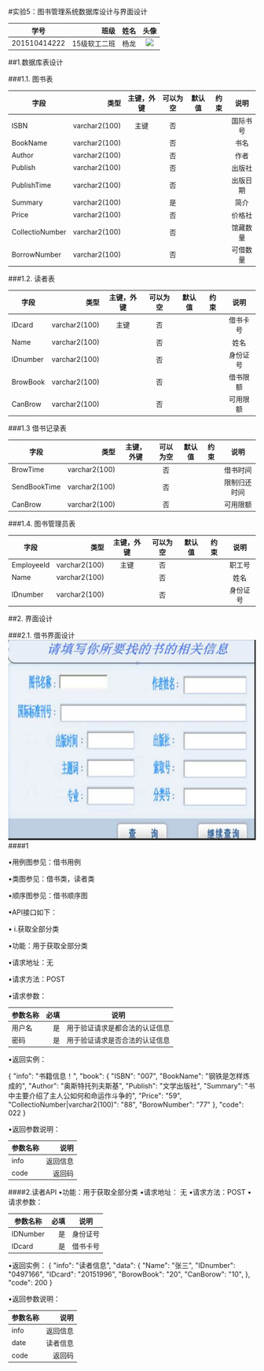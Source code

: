 #实验5：图书管理系统数据库设计与界面设计

|学号        | 班级  |  姓名  |头像|
| --------   | -----:  | :----:  |:----:  |
| 201510414222     | 15级软工二班   |   杨龙     |![](./myself.png)|


##1.数据库表设计

###1.1. 图书表

|字段       | 类型  |  主键，外键  |可以为空|默认值|约束|说明|
| --------   | -----:  | :----:  |:----:  |:----:  |:----:  |:----:  |
|ISBN      | varchar2(100)  |  主键  |否 | | |国际书号|
|BookName      | varchar2(100)  |     |否 | | |书名|
|Author      | varchar2(100)  |     |否 | | |作者|
|Publish      | varchar2(100)  |     |否 | | |出版社|
|PublishTime      | varchar2(100)  |     |否 | | |出版日期|
|Summary     | varchar2(100)  |     |是 | | |简介|
|Price      | varchar2(100)  |     |否 | | |价格社|
|CollectioNumber      | varchar2(100)  |     |否 | | |馆藏数量|
|BorrowNumber     | varchar2(100)  |     |否 | | |可借数量|

###1.2. 读者表

|字段       | 类型  |  主键，外键  |可以为空|默认值|约束|说明|
| --------   | -----:  | :----:  |:----:  |:----:  |:----:  |:----:  |
|IDcard      | varchar2(100)  |  主键  |否 | | |借书卡号|
|Name      | varchar2(100)  |     |否 | | |姓名|
|IDnumber     | varchar2(100)  |     |否 | | |身份证号|
|BrowBook     | varchar2(100)  |     |否 | | |借书限额|
|CanBrow      | varchar2(100)  |     |否 | | |可用限额|

###1.3 借书记录表

|字段       | 类型  |  主键，外键  |可以为空|默认值|约束|说明|
| --------   | -----:  | :----:  |:----:  |:----:  |:----:  |:----:  |
|BrowTime    | varchar2(100)  |     |否 | | |借书时间|
|SendBookTime| varchar2(100)  |     |否 | | |限制归还时间|
|CanBrow     | varchar2(100)  |     |否 | | |可用限额|

###1.4. 图书管理员表


|字段       | 类型  |  主键，外键  |可以为空|默认值|约束|说明|
| --------   | -----:  | :----:  |:----:  |:----:  |:----:  |:----:  |
|EmployeeId     | varchar2(100)  |  主键  |否 | | |职工号|
|Name      | varchar2(100)  |     |否 | | |姓名|
|IDnumber     | varchar2(100)  |     |否 | | |身份证号|


##2. 界面设计

###2.1. 借书界面设计
![](test5.png)
####1

•用例图参见：借书用例


•类图参见：借书类，读者类


•顺序图参见：借书顺序图


•API接口如下：

• i.获取全部分类


•功能：用于获取全部分类


•请求地址：无


•请求方法：POST


•请求参数：

|参数名称      | 必填  |  说明|
| --------   | -----:  | :----:  |
|用户名|是|用于验证请求是都合法的认证信息|
|密码|是|用于验证请求是否合法的认证信息|

 
•返回实例：

{
    "info": "书籍信息！",
    "book": {
        "ISBN": "007",
        "BookName": "钢铁是怎样炼成的",
        "Author": "奥斯特托列夫斯基",
        "Publish": "文学出版社",
        "Summary": "书中主要介绍了主人公如何和命运作斗争的",
        "Price": "59",
        "CollectioNumber|varchar2(100)": "88",
        "BorowNumber": "77"
    },
    "code": 022
}

•返回参数说明：

|参数名称      |   说明|
| --------   | -----:  |
|info|返回信息|
|code|返回码|

####2.读者API
•功能：用于获取全部分类
•请求地址： 无
•请求方法：POST
•请求参数：


|参数名称      | 必填  |  说明|
| --------   | -----:  | :----:  |
|IDNumber|是|身份证号|
|IDcard|是|借书卡号|

•返回实例：
{
    "info": "读者信息",
    "data": {
        "Name": "张三",
        "IDnumber": "0497166",
        "IDcard": "20151996",
        "BorowBook": "20",
        "CanBorow": "10",
    },
    "code": 200
}

•返回参数说明：



|参数名称      |   说明|
| --------   | -----:  |
|info|返回信息|
|date|读者信息|
|code|返回码|
